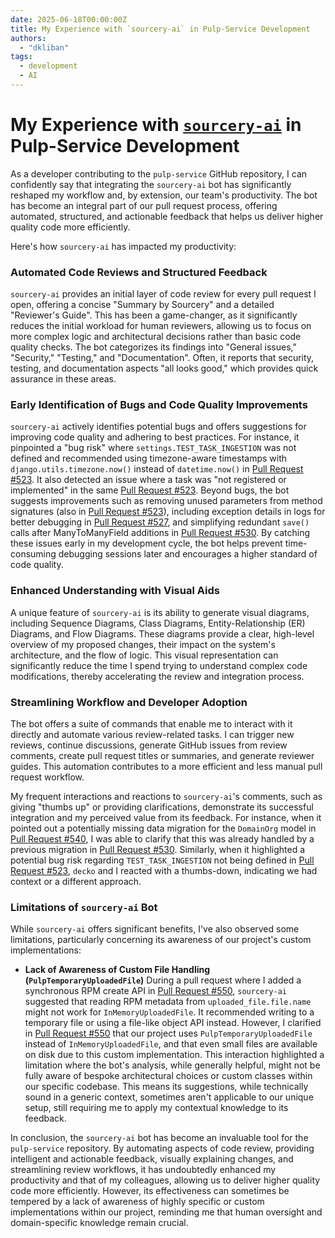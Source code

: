 ```yaml
---
date: 2025-06-18T00:00:00Z
title: My Experience with `sourcery-ai` in Pulp-Service Development
authors:
  - "dkliban"
tags:
  - development
  - AI
---
```

# My Experience with [`sourcery-ai`](https://sourcery.ai/) in Pulp-Service Development

As a developer contributing to the `pulp-service` GitHub repository, I can confidently say that integrating the `sourcery-ai` bot has significantly reshaped my workflow and, by extension, our team's productivity. The bot has become an integral part of our pull request process, offering automated, structured, and actionable feedback that helps us deliver higher quality code more efficiently.

Here's how `sourcery-ai` has impacted my productivity:

### Automated Code Reviews and Structured Feedback

`sourcery-ai` provides an initial layer of code review for every pull request I open, offering a concise "Summary by Sourcery" and a detailed "Reviewer's Guide". This has been a game-changer, as it significantly reduces the initial workload for human reviewers, allowing us to focus on more complex logic and architectural decisions rather than basic code quality checks. The bot categorizes its findings into "General issues," "Security," "Testing," and "Documentation". Often, it reports that security, testing, and documentation aspects "all looks good," which provides quick assurance in these areas.

### Early Identification of Bugs and Code Quality Improvements

`sourcery-ai` actively identifies potential bugs and offers suggestions for improving code quality and adhering to best practices. For instance, it pinpointed a "bug risk" where `settings.TEST_TASK_INGESTION` was not defined and recommended using timezone-aware timestamps with `django.utils.timezone.now()` instead of `datetime.now()` in [Pull Request #523](https://github.com/pulp/pulp-service/pull/523). It also detected an issue where a task was "not registered or implemented" in the same [Pull Request #523](https://github.com/pulp/pulp-service/pull/523). Beyond bugs, the bot suggests improvements such as removing unused parameters from method signatures (also in [Pull Request #523](https://github.com/pulp/pulp-service/pull/523)), including exception details in logs for better debugging in [Pull Request #527](https://github.com/pulp/pulp-service/pull/527), and simplifying redundant `save()` calls after ManyToManyField additions in [Pull Request #530](https://github.com/pulp/pulp-service/pull/530). By catching these issues early in my development cycle, the bot helps prevent time-consuming debugging sessions later and encourages a higher standard of code quality.

### Enhanced Understanding with Visual Aids

A unique feature of `sourcery-ai` is its ability to generate visual diagrams, including Sequence Diagrams, Class Diagrams, Entity-Relationship (ER) Diagrams, and Flow Diagrams. These diagrams provide a clear, high-level overview of my proposed changes, their impact on the system's architecture, and the flow of logic. This visual representation can significantly reduce the time I spend trying to understand complex code modifications, thereby accelerating the review and integration process.

### Streamlining Workflow and Developer Adoption

The bot offers a suite of commands that enable me to interact with it directly and automate various review-related tasks. I can trigger new reviews, continue discussions, generate GitHub issues from review comments, create pull request titles or summaries, and generate reviewer guides. This automation contributes to a more efficient and less manual pull request workflow.

My frequent interactions and reactions to `sourcery-ai`'s comments, such as giving "thumbs up" or providing clarifications, demonstrate its successful integration and my perceived value from its feedback. For instance, when it pointed out a potentially missing data migration for the `DomainOrg` model in [Pull Request #540](https://github.com/pulp/pulp-service/pull/540), I was able to clarify that this was already handled by a previous migration in [Pull Request #530](https://github.com/pulp/pulp-service/pull/530). Similarly, when it highlighted a potential bug risk regarding `TEST_TASK_INGESTION` not being defined in [Pull Request #523](https://github.com/pulp/pulp-service/pull/523), `decko` and I reacted with a thumbs-down, indicating we had context or a different approach.

### Limitations of `sourcery-ai` Bot

While `sourcery-ai` offers significant benefits, I've also observed some limitations, particularly concerning its awareness of our project's custom implementations:

*   **Lack of Awareness of Custom File Handling (`PulpTemporaryUploadedFile`)**
    During a pull request where I added a synchronous RPM create API in [Pull Request #550](https://github.com/pulp/pulp-service/pull/550), `sourcery-ai` suggested that reading RPM metadata from `uploaded_file.file.name` might not work for `InMemoryUploadedFile`. It recommended writing to a temporary file or using a file-like object API instead. However, I clarified in [Pull Request #550](https://github.com/pulp/pulp-service/pull/550) that our project uses `PulpTemporaryUploadedFile` instead of `InMemoryUploadedFile`, and that even small files are available on disk due to this custom implementation. This interaction highlighted a limitation where the bot's analysis, while generally helpful, might not be fully aware of bespoke architectural choices or custom classes within our specific codebase. This means its suggestions, while technically sound in a generic context, sometimes aren't applicable to our unique setup, still requiring me to apply my contextual knowledge to its feedback.

In conclusion, the `sourcery-ai` bot has become an invaluable tool for the `pulp-service` repository. By automating aspects of code review, providing intelligent and actionable feedback, visually explaining changes, and streamlining review workflows, it has undoubtedly enhanced my productivity and that of my colleagues, allowing us to deliver higher quality code more efficiently. However, its effectiveness can sometimes be tempered by a lack of awareness of highly specific or custom implementations within our project, reminding me that human oversight and domain-specific knowledge remain crucial.
